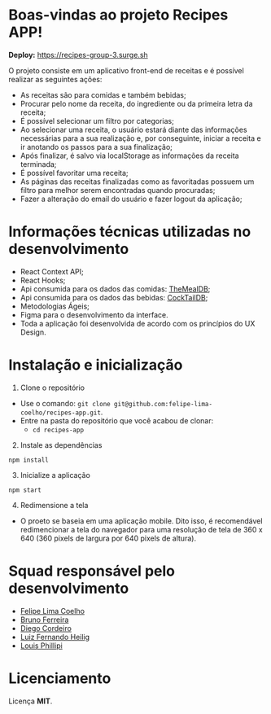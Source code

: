 # Boas-vindas ao projeto Recipes APP!

**Deploy:** https://recipes-group-3.surge.sh

O projeto consiste em um aplicativo front-end de receitas e é possível realizar as seguintes ações:

- As receitas são para comidas e também bebidas;
- Procurar pelo nome da receita, do ingrediente ou da primeira letra da receita;
- É possível selecionar um filtro por categorias;
- Ao selecionar uma receita, o usuário estará diante das informações necessárias para a sua realização e, por conseguinte, iniciar a receita e ir anotando os passos para a sua finalização;
- Após finalizar, é salvo via localStorage as informações da receita terminada;
- É possível favoritar uma receita;
- As páginas das receitas finalizadas como as favoritadas possuem um filtro para melhor serem encontradas quando procuradas;
- Fazer a alteração do email do usuário e fazer logout da aplicação;

# Informações técnicas utilizadas no desenvolvimento

- React Context API;
- React Hooks;
- Api consumida para os dados das comidas: [TheMealDB](https://www.themealdb.com/);
- Api consumida para os dados das bebidas: [CockTailDB](https://www.thecocktaildb.com/);
- Metodologias Ágeis;
- Figma para o desenvolvimento da interface.
- Toda a aplicação foi desenvolvida de acordo com os princípios do UX Design.

# Instalação e inicialização

  1. Clone o repositório

  - Use o comando: `git clone git@github.com:felipe-lima-coelho/recipes-app.git`.
  - Entre na pasta do repositório que você acabou de clonar:
    - `cd recipes-app`

  2. Instale as dependências

    npm install

  3. Inicialize a aplicação
  
    npm start

  4. Redimensione a tela

  - O proeto se baseia em uma aplicação mobile. Dito isso, é recomendável redimencionar a tela do navegador para uma resolução de tela de 360 x 640 (360 pixels de largura por 640 pixels de altura).

# Squad responsável pelo desenvolvimento

  - [Felipe Lima Coelho](https://github.com/felipe-lima-coelho)
  - [Bruno Ferreira](https://github.com/brunoferreira89)
  - [Diego Cordeiro](https://github.com/Diego-Cordeiro0406)
  - [Luiz Fernando Heilig](https://github.com/luizheilig)
  - [Louis Phillipi](https://github.com/Louisph08)

# Licenciamento

Licença **MIT**.
